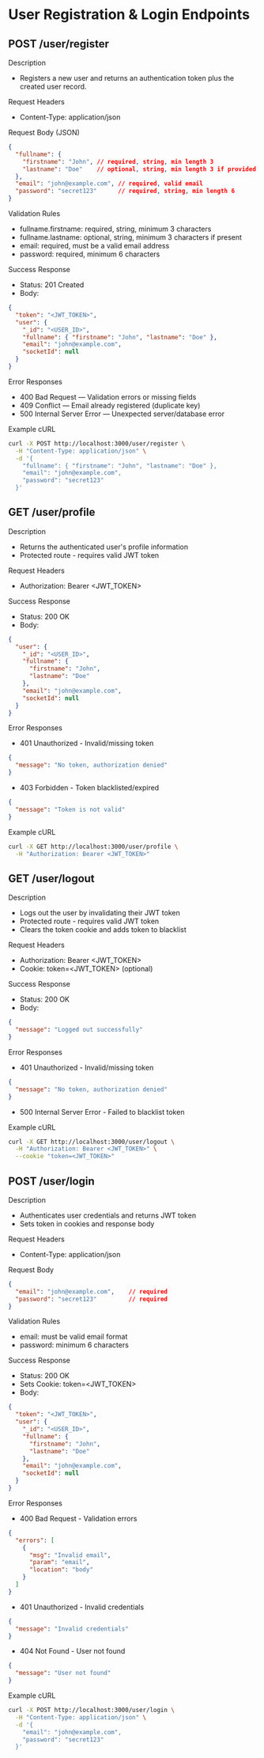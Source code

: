 # User Registration & Login Endpoints

## POST /user/register

Description
- Registers a new user and returns an authentication token plus the created user record.

Request Headers
- Content-Type: application/json

Request Body (JSON)
```json
{
  "fullname": {
    "firstname": "John", // required, string, min length 3
    "lastname": "Doe"    // optional, string, min length 3 if provided
  },
  "email": "john@example.com", // required, valid email
  "password": "secret123"      // required, string, min length 6
}
```

Validation Rules
- fullname.firstname: required, string, minimum 3 characters
- fullname.lastname: optional, string, minimum 3 characters if present
- email: required, must be a valid email address
- password: required, minimum 6 characters

Success Response
- Status: 201 Created
- Body:
```json
{
  "token": "<JWT_TOKEN>",
  "user": {
    "_id": "<USER_ID>",
    "fullname": { "firstname": "John", "lastname": "Doe" },
    "email": "john@example.com",
    "socketId": null
  }
}
```

Error Responses
- 400 Bad Request — Validation errors or missing fields
- 409 Conflict — Email already registered (duplicate key)
- 500 Internal Server Error — Unexpected server/database error

Example cURL
```bash
curl -X POST http://localhost:3000/user/register \
  -H "Content-Type: application/json" \
  -d '{
    "fullname": { "firstname": "John", "lastname": "Doe" },
    "email": "john@example.com",
    "password": "secret123"
  }'
```

## GET /user/profile

Description
- Returns the authenticated user's profile information
- Protected route - requires valid JWT token

Request Headers
- Authorization: Bearer <JWT_TOKEN>

Success Response
- Status: 200 OK
- Body:
```json
{
  "user": {
    "_id": "<USER_ID>",
    "fullname": {
      "firstname": "John",
      "lastname": "Doe"
    },
    "email": "john@example.com",
    "socketId": null
  }
}
```

Error Responses
- 401 Unauthorized - Invalid/missing token
```json
{
  "message": "No token, authorization denied"
}
```
- 403 Forbidden - Token blacklisted/expired
```json
{
  "message": "Token is not valid"
}
```

Example cURL
```bash
curl -X GET http://localhost:3000/user/profile \
  -H "Authorization: Bearer <JWT_TOKEN>"
```

## GET /user/logout

Description
- Logs out the user by invalidating their JWT token
- Protected route - requires valid JWT token
- Clears the token cookie and adds token to blacklist

Request Headers
- Authorization: Bearer <JWT_TOKEN>
- Cookie: token=<JWT_TOKEN> (optional)

Success Response
- Status: 200 OK
- Body:
```json
{
  "message": "Logged out successfully"
}
```

Error Responses
- 401 Unauthorized - Invalid/missing token
```json
{
  "message": "No token, authorization denied"
}
```
- 500 Internal Server Error - Failed to blacklist token

Example cURL
```bash
curl -X GET http://localhost:3000/user/logout \
  -H "Authorization: Bearer <JWT_TOKEN>" \
  --cookie "token=<JWT_TOKEN>"
```

## POST /user/login

Description
- Authenticates user credentials and returns JWT token
- Sets token in cookies and response body

Request Headers
- Content-Type: application/json

Request Body
```json
{
  "email": "john@example.com",    // required
  "password": "secret123"         // required
}
```

Validation Rules
- email: must be valid email format
- password: minimum 6 characters

Success Response
- Status: 200 OK
- Sets Cookie: token=<JWT_TOKEN>
- Body:
```json
{
  "token": "<JWT_TOKEN>",
  "user": {
    "_id": "<USER_ID>",
    "fullname": {
      "firstname": "John",
      "lastname": "Doe"
    },
    "email": "john@example.com",
    "socketId": null
  }
}
```

Error Responses
- 400 Bad Request - Validation errors
```json
{
  "errors": [
    {
      "msg": "Invalid email",
      "param": "email",
      "location": "body"
    }
  ]
}
```
- 401 Unauthorized - Invalid credentials
```json
{
  "message": "Invalid credentials"
}
```
- 404 Not Found - User not found
```json
{
  "message": "User not found"
}
```

Example cURL
```bash
curl -X POST http://localhost:3000/user/login \
  -H "Content-Type: application/json" \
  -d '{
    "email": "john@example.com",
    "password": "secret123"
  }'
```
